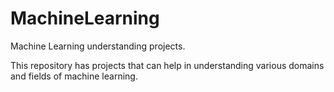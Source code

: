 # MachineLearning
Machine Learning understanding projects.

This repository has projects that can help in understanding various domains and fields of machine learning.
